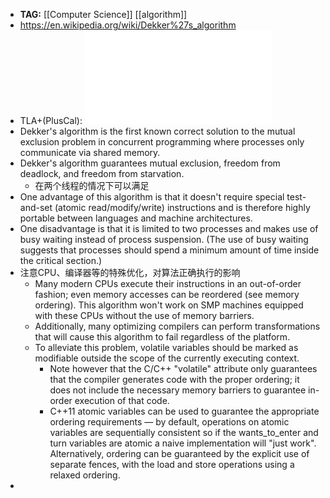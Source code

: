 - **TAG:** [[Computer Science]] [[algorithm]]
- https://en.wikipedia.org/wiki/Dekker%27s_algorithm
- TLA+(PlusCal): ![dekker.pdf](../assets/dekker_1662279942518_0.pdf)
- Dekker's algorithm is the first known correct solution to the mutual exclusion problem in concurrent programming where processes only communicate via shared memory.
- Dekker's algorithm guarantees mutual exclusion, freedom from deadlock, and freedom from starvation.
	- 在两个线程的情况下可以满足
- One advantage of this algorithm is that it doesn't require special test-and-set (atomic read/modify/write) instructions and is therefore highly portable between languages and machine architectures.
- One disadvantage is that it is limited to two processes and makes use of busy waiting instead of process suspension. (The use of busy waiting suggests that processes should spend a minimum amount of time inside the critical section.)
- 注意CPU、编译器等的特殊优化，对算法正确执行的影响
	- Many modern CPUs execute their instructions in an out-of-order fashion; even memory accesses can be reordered (see memory ordering). This algorithm won't work on SMP machines equipped with these CPUs without the use of memory barriers.
	- Additionally, many optimizing compilers can perform transformations that will cause this algorithm to fail regardless of the platform.
	- To alleviate this problem, volatile variables should be marked as modifiable outside the scope of the currently executing context.
		- Note however that the C/C++ "volatile" attribute only guarantees that the compiler generates code with the proper ordering; it does not include the necessary memory barriers to guarantee in-order execution of that code.
		- C++11 atomic variables can be used to guarantee the appropriate ordering requirements — by default, operations on atomic variables are sequentially consistent so if the wants_to_enter and turn variables are atomic a naive implementation will "just work". Alternatively, ordering can be guaranteed by the explicit use of separate fences, with the load and store operations using a relaxed ordering.
-